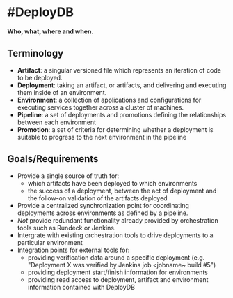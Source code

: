 # #DeployDB

**Who, what, where and when.**

## Terminology

 * **Artifact**: a singular versioned file which represents an
   iteration of code to be deployed.
 * **Deployment**: taking an artifact, or artifacts, and
   delivering and executing them inside of an environment.
 * **Environment**: a collection of applications and configurations for executing
   services together across a cluster of machines.
 * **Pipeline**: a set of deployments and promotions defining the relationships
   between each environment
 * **Promotion**: a set of criteria for determining whether a deployment is
   suitable to progress to the next environment in the pipeline

## Goals/Requirements

 * Provide a single source of truth for:
   * which artifacts have been deployed to which environments
   * the success of a deployment, between the act of deployment and the
     follow-on validation of the artifacts deployed
 * Provide a centralized synchronization point for coordinating deployments
   across environments as defined by a pipeline.
 * *Not* provide redundant functionality already provided by orchestration
   tools such as Rundeck or Jenkins.
 * Intergrate with existing orchestration tools to drive deployments to
   a particular environment
 * Integration points for external tools for:
   * providing verification data around a specific deployment (e.g.
     "Deployment X was verified by Jenkins job <jobname~ build #5")
   * providing deployment start/finish information for environments
   * providing read access to deployment, artifact and environment information
     contained with DeployDB
